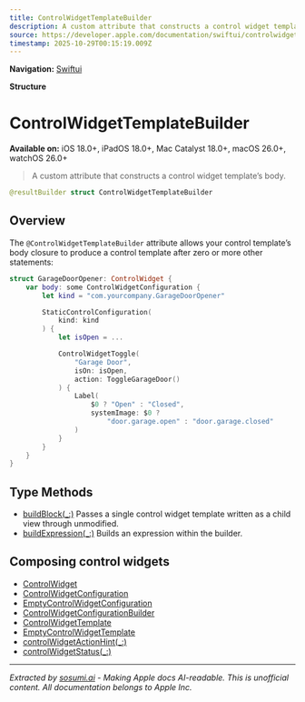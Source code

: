 ```yaml
---
title: ControlWidgetTemplateBuilder
description: A custom attribute that constructs a control widget template’s body.
source: https://developer.apple.com/documentation/swiftui/controlwidgettemplatebuilder
timestamp: 2025-10-29T00:15:19.009Z
---
```


**Navigation:** [Swiftui](/documentation/swiftui)

**Structure**

# ControlWidgetTemplateBuilder

**Available on:** iOS 18.0+, iPadOS 18.0+, Mac Catalyst 18.0+, macOS 26.0+, watchOS 26.0+

> A custom attribute that constructs a control widget template’s body.

```swift
@resultBuilder struct ControlWidgetTemplateBuilder
```

## Overview

The `@ControlWidgetTemplateBuilder` attribute allows your control template’s body closure to produce a control template after zero or more other statements:

```swift
struct GarageDoorOpener: ControlWidget {
    var body: some ControlWidgetConfiguration {
        let kind = "com.yourcompany.GarageDoorOpener"

        StaticControlConfiguration(
            kind: kind
        ) {
            let isOpen = ...

            ControlWidgetToggle(
                "Garage Door",
                isOn: isOpen,
                action: ToggleGarageDoor()
            ) {
                Label(
                    $0 ? "Open" : "Closed",
                    systemImage: $0 ?
                        "door.garage.open" : "door.garage.closed"
                )
            }
        }
    }
}
```

## Type Methods

- [buildBlock(_:)](/documentation/swiftui/controlwidgettemplatebuilder/buildblock(_:)) Passes a single control widget template written as a child view through unmodified.
- [buildExpression(_:)](/documentation/swiftui/controlwidgettemplatebuilder/buildexpression(_:)) Builds an expression within the builder.

## Composing control widgets

- [ControlWidget](/documentation/swiftui/controlwidget)
- [ControlWidgetConfiguration](/documentation/swiftui/controlwidgetconfiguration)
- [EmptyControlWidgetConfiguration](/documentation/swiftui/emptycontrolwidgetconfiguration)
- [ControlWidgetConfigurationBuilder](/documentation/swiftui/controlwidgetconfigurationbuilder)
- [ControlWidgetTemplate](/documentation/swiftui/controlwidgettemplate)
- [EmptyControlWidgetTemplate](/documentation/swiftui/emptycontrolwidgettemplate)
- [controlWidgetActionHint(_:)](/documentation/swiftui/view/controlwidgetactionhint(_:))
- [controlWidgetStatus(_:)](/documentation/swiftui/view/controlwidgetstatus(_:))

---

*Extracted by [sosumi.ai](https://sosumi.ai) - Making Apple docs AI-readable.*
*This is unofficial content. All documentation belongs to Apple Inc.*

